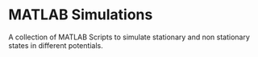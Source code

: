 # MATLAB Simulations

A collection of MATLAB Scripts to simulate stationary and non stationary states in different potentials.
